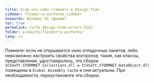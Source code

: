 ```yaml
---
title: Если что-либо «глючит» в Design-Time
sidebar: flexberry-winforms_sidebar
keywords: Windows UI (формы)
toc: true
permalink: ru/fw_design-time-errors.html
folder: products/flexberry-winforms/
lang: ru
---
```


Помните: если не открывается окно отладочных пакетов, либо невозможно настроить свойства контролов, такие, как классы, представления, удостоверьтесь, что сборки `ICSSoft.STORMNET.Collections.dll и ICSSoft.STORMNET.DataObject.dll` помещены в `Global Assembly Cache` и они актуальны. При необходимости, переустановите эти сборки.